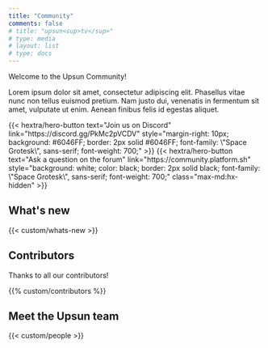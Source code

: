 ```yaml
---
title: "Community"
comments: false
# title: "upsun<sup>tv</sup>"
# type: media
# layout: list
# type: docs
---
```


Welcome to the Upsun Community!

Lorem ipsum dolor sit amet, consectetur adipiscing elit. Phasellus vitae nunc non tellus euismod pretium. Nam justo dui, venenatis in fermentum sit amet, vulputate ut enim. Aenean finibus felis id egestas aliquet.

<div class="hx-text-center hx-mt-6">
{{< hextra/hero-button text="Join us on Discord" link="https://discord.gg/PkMc2pVCDV"
  style="margin-right: 10px; background: #6046FF; border: 2px solid #6046FF; font-family: \"Space Grotesk\", sans-serif; font-weight: 700;"
>}}
{{< hextra/hero-button text="Ask a question on the forum" link="https://community.platform.sh" 
  style="background: white; color: black; border: 2px solid black; font-family: \"Space Grotesk\", sans-serif; font-weight: 700;"
  class="max-md:hx-hidden"
>}}
</div>

## What's new

<!-- {{% details title="First project incentive" closed="true" %}}

<p class="toc-cta-title">Get started</p>

This is the content of the details.

Markdown is **supported**.

{{% /details %}} -->

{{< custom/whats-new >}}

## Contributors

Thanks to all our contributors!

{{% custom/contributors %}}

## Meet the Upsun team

{{< custom/people >}}

